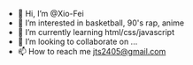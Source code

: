 - 👋 Hi, I’m @Xio-Fei
- 👀 I’m interested in basketball, 90's rap, anime
- 🌱 I’m currently learning html/css/javascript
- 💞️ I’m looking to collaborate on ...
- 📫 How to reach me jts2405@gmail.com

<!---
Xio-Fei/Xio-Fei is a ✨ special ✨ repository because its `README.md` (this file) appears on your GitHub profile.
You can click the Preview link to take a look at your changes.
--->
